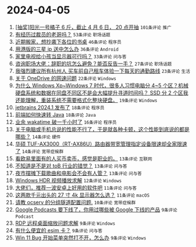 # 2024-04-05

1. [[抽奖]阳光一号橘子 6 斤，截止 4 月 6 日， 20 点开抽](https://www.v2ex.com/t/1029817) `101条评论` `推广`
1. [有经历过裁员的老哥吗？](https://www.v2ex.com/t/1029794) `53条评论` `职场话题`
1. [近期搬家，想抄袭下各位的书桌](https://www.v2ex.com/t/1029816) `46条评论` `程序员`
1. [用港版的三星 ip 送中怎么办](https://www.v2ex.com/t/1029811) `36条评论` `Android`
1. [家里电视给小孩当显示器可行吗？](https://www.v2ex.com/t/1029818) `33条评论` `问与答`
1. [咨询职场大佬：辞职的坑怎么避免？能否反告一手？](https://www.v2ex.com/t/1029810) `27条评论` `职场话题`
1. [我强烈建议所有杭州人 买车前自己租车体验一下每天的通勤路线](https://www.v2ex.com/t/1029845) `23条评论` `生活`
1. [关于 OneDrive 的网速问题](https://www.v2ex.com/t/1029808) `22条评论` `Windows`
1. [为什么 Windows Xp~Windows 7 时代，很多人习惯电脑分 4~5 个区？机械硬盘系统和数据在同盘不同区不是会大幅提升寻道时间吗？ SSD 分 2 个区我还能理解，重装系统不需要格式化整块硬盘。](https://www.v2ex.com/t/1029885) `19条评论` `Windows`
1. [jetbrains 2024.1 发布了](https://www.v2ex.com/t/1029873) `18条评论` `程序员`
1. [前端如何快速转 Java](https://www.v2ex.com/t/1029830) `18条评论` `Java`
1. [业余 wakatime 破一千小时了](https://www.v2ex.com/t/1029840) `16条评论` `程序员`
1. [关于电脑或手机总说的性能不行了，于是就各种卡顿，这个性能到底说的都是哪些？](https://www.v2ex.com/t/1029875) `14条评论` `硬件`
1. [华硕 TUF-AX3000（RT-AX86U）路由器带宽管理指定设备限速却全家限速了](https://www.v2ex.com/t/1029857) `14条评论` `宽带症候群`
1. [看欧易里面有的人买币卖币，感觉是职业的。](https://www.v2ex.com/t/1029825) `13条评论` `互联网`
1. [不知道是不是对 toB 行业的错觉？](https://www.v2ex.com/t/1029824) `13条评论` `问与答`
1. [夜市摆摊下载歌曲和电影会不会有人管？](https://www.v2ex.com/t/1029827) `13条评论` `问与答`
1. [Windows HDR 视频播放求解](https://www.v2ex.com/t/1029793) `12条评论` `Windows`
1. [大佬们，推荐一波安卓上好用的软件吧](https://www.v2ex.com/t/1029876) `11条评论` `问与答`
1. [这两款千元出头的 27 寸 4k 显示器怎么选？](https://www.v2ex.com/t/1029844) `11条评论` `macOS`
1. [请教 ocserv 的分组隧道配置问题.](https://www.v2ex.com/t/1029800) `10条评论` `宽带症候群`
1. [Google Podcasts 要下线了，你用过哪些被 Google 下线的产品](https://www.v2ex.com/t/1029858) `9条评论` `Podcast`
1. [RDP 远程桌面缩放问题求解](https://www.v2ex.com/t/1029826) `9条评论` `Windows`
1. [有什么便宜的 esim 卡？](https://www.v2ex.com/t/1029814) `9条评论` `问与答`
1. [Win 11 Bug 开始菜单突然打不开，怎么办](https://www.v2ex.com/t/1029809) `9条评论` `Windows`
